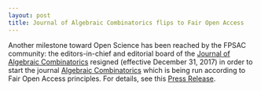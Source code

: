 ```yaml
---
layout: post
title: Journal of Algebraic Combinatorics flips to Fair Open Access
---
```


Another milestone toward Open Science has been reached by the FPSAC
community: the editors-in-chief and editorial board of the
[Journal of Algebraic Combinatorics](https://link.springer.com/journal/10801)
resigned  (effective December 31, 2017) in order to start the journal
[Algebraic Combinatorics](http://algebraic-combinatorics.org)
which is being run according to Fair Open Access principles. For
details, see this
[Press Release](http://www-users.math.umn.edu/~reiner/AlgebraicCombinatricsPressRelease.pdf).
